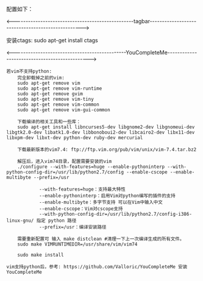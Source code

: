 配置如下：

<-------------------------------------------------tagbar-------------------------------------------------->

安装ctags:
	sudo apt-get install ctags

<----------------------------------------------YouCompleteMe---------------------------------------------->

	若vim不支持python:
		完全卸载掉之前的vim: 
		sudo apt-get remove vim 
		sudo apt-get remove vim-runtime 
		sudo apt-get remove gvim 
		sudo apt-get remove vim-tiny 
		sudo apt-get remove vim-common 
		sudo apt-get remove vim-gui-common

		下载编译的相关工具和一些库： 
		sudo apt-get install libncurses5-dev libgnome2-dev libgnomeui-dev libgtk2.0-dev libatk1.0-dev libbonoboui2-dev libcairo2-dev libx11-dev libxpm-dev libxt-dev python-dev ruby-dev mercurial

		下载最新版本的vim7.4: ftp://ftp.vim.org/pub/vim/unix/vim-7.4.tar.bz2 

		解压后，进入vim74目录，配置需要安装的vim 
		./configure --with-features=huge --enable-pythoninterp --with-python-config-dir=/usr/lib/python2.7/config --enable-cscope --enable-multibyte --prefix=/usr

				--with-features=huge：支持最大特性
				--enable-pythoninterp：启用Vim对python编写的插件的支持
				--enable-multibyte：多字节支持 可以在Vim中输入中文
				--enable-cscope：Vim对cscope支持
				--with-python-config-dir=/usr/lib/python2.7/config-i386-linux-gnu/ 指定 python 路径
				--prefix=/usr：编译安装路径

		需要重新配置可 输入 make distclean #清理一下上一次编译生成的所有文件。
		sudo make VIMRUNTIMEDIR=/usr/share/vim/vim74

		sudo make install

	vim支持python后，参考: https://github.com/Valloric/YouCompleteMe 安装YouCompleteMe
